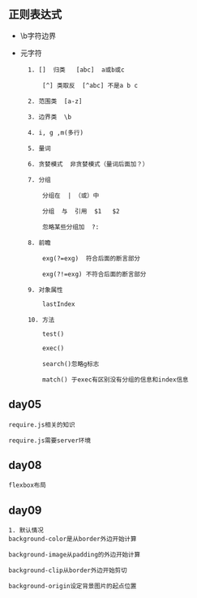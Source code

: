 ## 正则表达式



* \b字符边界

* 元字符

        1. []  归类   [abc]  a或b或c

            [^] 类取反  [^abc] 不是a b c

        2. 范围类  [a-z]

        3. 边界类  \b

        4. i, g ,m(多行)

        5. 量词

        6. 贪婪模式  非贪婪模式（量词后面加？）

        7. 分组

            分组在  | （或）中

            分组  与  引用  $1   $2

            忽略某些分组加  ?:

        8. 前瞻

            exg(?=exg)  符合后面的断言部分

            exg(?!=exg) 不符合后面的断言部分

        9. 对象属性

            lastIndex

        10. 方法

            test()

            exec()

            search()忽略g标志

            match() 于exec有区别没有分组的信息和index信息

## day05

    require.js相关的知识

    require.js需要server环境


## day08

    flexbox布局


## day09

    1. 默认情况
    background-color是从border外边开始计算

    background-image从padding的外边开始计算

    background-clip从border外边开始剪切

    background-origin设定背景图片的起点位置





